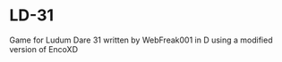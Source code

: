 LD-31
======

Game for Ludum Dare 31 written by WebFreak001 in D using a modified version of EncoXD
